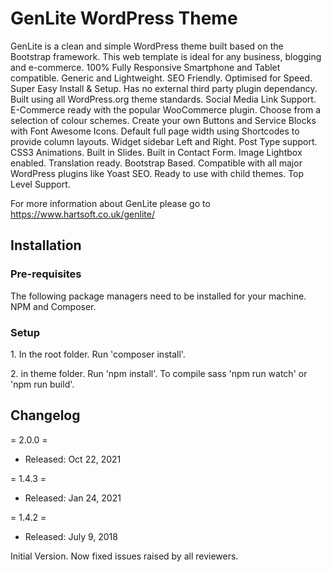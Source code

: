 <h1>GenLite WordPress Theme</h1>
<p>
GenLite is a clean and simple WordPress theme built based on the Bootstrap framework. This web template is ideal for any business, blogging and e-commerce. 100% Fully Responsive Smartphone and Tablet compatible.  Generic and Lightweight.  SEO Friendly.  Optimised for Speed.  Super Easy Install & Setup.  Has no external third party plugin dependancy.  Built using all WordPress.org theme standards.  Social Media Link Support.  E-Commerce ready with the popular WooCommerce plugin.  Choose from a selection of colour schemes.  Create your own Buttons and Service Blocks with Font Awesome Icons.  Default full page width using Shortcodes to provide column layouts.  Widget sidebar Left and Right.  Post Type support.  CSS3 Animations.  Built in Slides.  Built in Contact Form.  Image Lightbox enabled.  Translation ready.  Bootstrap Based.  Compatible with all major WordPress plugins like Yoast SEO.  Ready to use with child themes.  Top Level Support.

For more information about GenLite please go to https://www.hartsoft.co.uk/genlite/
</p>

<h2>Installation</h2>
<h3>Pre-requisites</h3>
The following package managers need to be installed for your machine. NPM and Composer.
<h3>Setup</h3>
<p>1. In the root folder. Run 'composer install'.</p>
<p>2. in theme folder. Run 'npm install'. To compile sass 'npm run watch' or 'npm run build'.</p>

<h2>Changelog</h2>

= 2.0.0 = 
* Released: Oct 22, 2021

= 1.4.3 = 
* Released: Jan 24, 2021

= 1.4.2 = 
* Released: July 9, 2018

Initial Version.  Now fixed issues raised by all reviewers.</p>
